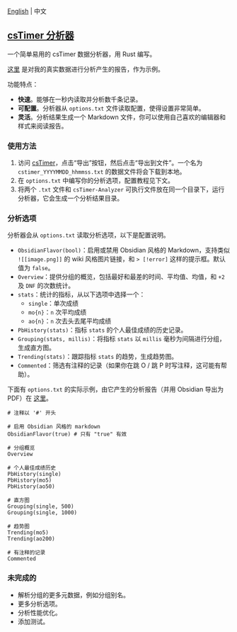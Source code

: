 [English](https://github.com/Somnia1337/csTimer-Analyzer/blob/main/README.md) | 中文

## [csTimer 分析器](https://github.com/Somnia1337/csTimer-Analyzer)

一个简单易用的 csTimer 数据分析器，用 Rust 编写。

[这里](https://raw.githubusercontent.com/Somnia1337/csTimer-Analyzer/main/Analysis.pdf) 是对我的真实数据进行分析产生的报告，作为示例。

功能特点：

- **快速**。能够在一秒内读取并分析数千条记录。
- **可配置**。分析器从 `options.txt` 文件读取配置，使得设置非常简单。
- **灵活**。分析结果生成一个 Markdown 文件，你可以使用自己喜欢的编辑器和样式来阅读报告。

### 使用方法

1. 访问 [csTimer](https://www.cstimer.net/)，点击“导出”按钮，然后点击“导出到文件”。一个名为 `cstimer_YYYYMMDD_hhmmss.txt` 的数据文件将会下载到本地。
2. 在 `options.txt` 中编写你的分析选项，配置教程见下文。
3. 将两个 `.txt` 文件和 `csTimer-Analyzer` 可执行文件放在同一个目录下，运行分析器，它会生成一个分析结果目录。

### 分析选项

分析器会从 `options.txt` 读取分析选项，以下是配置说明。

- `ObsidianFlavor(bool)`：启用或禁用 Obsidian 风格的 Markdown，支持类似 `![[image.png]]` 的 wiki 风格图片链接，和 `> [!error]` 这样的提示框。默认值为 `false`。
- `Overview`：提供分组的概览，包括最好和最差的时间、平均值、均值，和 `+2` 及 `DNF` 的次数统计。
- `stats`：统计的指标，从以下选项中选择一个：
  - `single`：单次成绩
  - `mo{n}`：`n` 次平均成绩
  - `ao{n}`：`n` 次去头去尾平均成绩
- `PbHistory(stats)`：指标 `stats` 的个人最佳成绩的历史记录。
- `Grouping(stats, millis)`：将指标 `stats` 以 `millis` 毫秒为间隔进行分组，生成直方图。
- `Trending(stats)`：跟踪指标 `stats` 的趋势，生成趋势图。
- `Commented`：筛选有注释的记录（如果你在跳 O / 跳 P 时写注释，这可能有帮助）。

下面有 `options.txt` 的实际示例，由它产生的分析报告（并用 Obsidian 导出为 PDF）在 [这里](https://raw.githubusercontent.com/Somnia1337/csTimer-Analyzer/main/Analysis.pdf)。

```text
# 注释以 '#' 开头

# 启用 Obsidian 风格的 markdown
ObsidianFlavor(true) # 只有 "true" 有效

# 分组概览
Overview

# 个人最佳成绩历史
PbHistory(single)
PbHistory(mo5)
PbHistory(ao50)

# 直方图
Grouping(single, 500)
Grouping(single, 1000)

# 趋势图
Trending(mo5)
Trending(ao200)

# 有注释的记录
Commented
```

### 未完成的

- 解析分组的更多元数据，例如分组别名。
- 更多分析选项。
- 分析性能优化。
- 添加测试。
